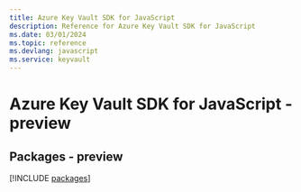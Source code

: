 ```yaml
---
title: Azure Key Vault SDK for JavaScript
description: Reference for Azure Key Vault SDK for JavaScript
ms.date: 03/01/2024
ms.topic: reference
ms.devlang: javascript
ms.service: keyvault
---
```

# Azure Key Vault SDK for JavaScript - preview
## Packages - preview
[!INCLUDE [packages](key-vault-index.md)]